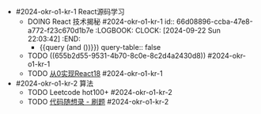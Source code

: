 - #2024-okr-o1-kr-1 React源码学习
	- DOING React 技术揭秘 #2024-okr-o1-kr-1
	  id:: 66d08896-ccba-47e8-a772-f23c670d1b7e
	  :LOGBOOK:
	  CLOCK: [2024-09-22 Sun 22:03:42]
	  :END:
		- {{query (and ())}})
		  query-table:: false
	- TODO  ((655b2d55-9531-4b70-8c0e-8c2d4a2430d8)) #2024-okr-o1-kr-1
	- TODO [从0实现React18](https://appjiz2zqrn2142.pc.xiaoe-tech.com/p/t_pc/goods_pc_detail/goods_detail/p_638035c1e4b07b05581d25db?fromH5=true&type=3) #2024-okr-o1-kr-1
- #2024-okr-o1-kr-2 算法
	- TODO Leetcode hot100+ #2024-okr-o1-kr-2
	- TODO [代码随想录 - 刷题](https://programmercarl.com/) #2024-okr-o1-kr-2